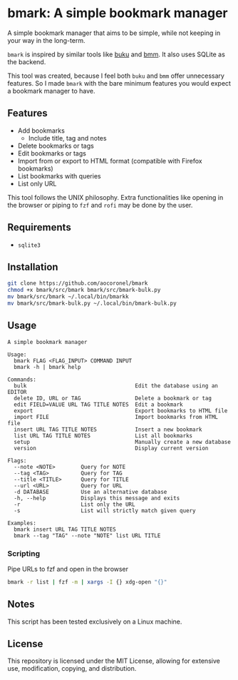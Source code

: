 # bmark: A simple bookmark manager

A simple bookmark manager that aims to be simple, while not keeping in your way in the long-term.

`bmark` is inspired by similar tools like [buku](https://github.com/jarun/buku) and [bmm](https://github.com/dhth/bmm). It also uses SQLite as the backend.

This tool was created, because I feel both `buku` and `bmm` offer unnecessary features. So I made `bmark` with the bare minimum features you would expect a bookmark manager to have.

## Features

- Add bookmarks
  - Include title, tag and notes
- Delete bookmarks or tags
- Edit bookmarks or tags
- Import from or export to HTML format (compatible with Firefox bookmarks)
- List bookmarks with queries
- List only URL

This tool follows the UNIX philosophy. Extra functionalities like opening in the browser or piping to `fzf` and `rofi` may be done by the user.

## Requirements

- `sqlite3`

## Installation

```bash
git clone https://github.com/aocoronel/bmark
chmod +x bmark/src/bmark bmark/src/bmark-bulk.py
mv bmark/src/bmark ~/.local/bin/bmarkk
mv bmark/src/bmark-bulk.py ~/.local/bin/bmark-bulk.py
```

## Usage

```
A simple bookmark manager

Usage:
  bmark FLAG <FLAG_INPUT> COMMAND INPUT
  bmark -h | bmark help

Commands:
  bulk                                  Edit the database using an EDITOR
  delete ID, URL or TAG                 Delete a bookmark or tag
  edit FIELD=VALUE URL TAG TITLE NOTES  Edit a bookmark
  export                                Export bookmarks to HTML file
  import FILE                           Import bookmarks from HTML file
  insert URL TAG TITLE NOTES            Insert a new bookmark
  list URL TAG TITLE NOTES              List all bookmarks
  setup                                 Manually create a new database
  version                               Display current version

Flags:
  --note <NOTE>        Query for NOTE
  --tag <TAG>          Query for TAG
  --title <TITLE>      Query for TITLE
  --url <URL>          Query for URL
  -d DATABASE          Use an alternative database
  -h, --help           Displays this message and exits
  -r                   List only the URL
  -s                   List will strictly match given query

Examples:
  bmark insert URL TAG TITLE NOTES
  bmark --tag "TAG" --note "NOTE" list URL TITLE
```

### Scripting

Pipe URLs to fzf and open in the browser

```bash
bmark -r list | fzf -m | xargs -I {} xdg-open "{}"
```

## Notes

This script has been tested exclusively on a Linux machine.

## License

This repository is licensed under the MIT License, allowing for extensive use, modification, copying, and distribution.
